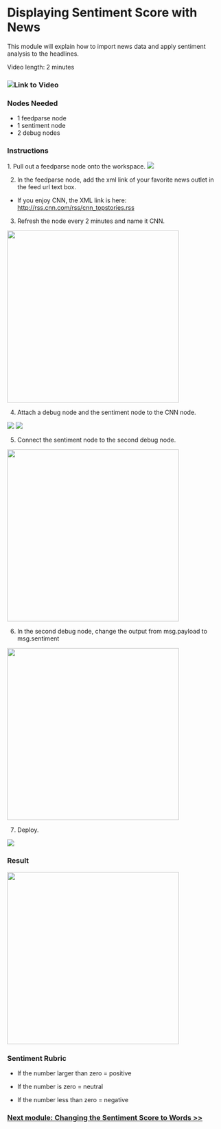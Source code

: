 <h1> Displaying Sentiment Score with News </h1>

This module will explain how to import news data and apply sentiment analysis to the headlines.

Video length: 2 minutes

### ![Link to Video](https://youtu.be/8OBIJiq3jnw)

<h3>Nodes Needed</h3>

- 1 feedparse node
- 1 sentiment node
- 2 debug nodes

<h3>Instructions</h3>
1. Pull out a feedparse node onto the workspace.

<img src="../Chapter%201%20-%20Getting%20Started/Screenshots/feedparse_node.png">

2. In the feedparse node, add the xml link of your favorite news outlet in the feed url text box.

  - If you enjoy CNN, the XML link is here: http://rss.cnn.com/rss/cnn_topstories.rss
  
3. Refresh the node every 2 minutes and name it CNN. 

<img src="../Chapter%201%20-%20Getting%20Started/Screenshots/feedparse.png" width="400">

4. Attach a debug node and the sentiment node to the CNN node. 

<img src="../Chapter%201%20-%20Getting%20Started/Screenshots/sentiment_node.png">

<img src="../Chapter%201%20-%20Getting%20Started/Screenshots/debug.png">

5. Connect the sentiment node to the second debug node. 

<img src="../Chapter%201%20-%20Getting%20Started/Screenshots/sentiment_news_flow.png" width="400">

6. In the second debug node, change the output from msg.payload to msg.sentiment

<img src="../Chapter%201%20-%20Getting%20Started/Screenshots/sentiment_debug.png" width="400">

7. Deploy.

<img src="../Chapter%201%20-%20Getting%20Started/Screenshots/deploy.png">

### Result

<img src="../Chapter%201%20-%20Getting%20Started/Screenshots/sentiment_news_result.png" height="400">

<h3>Sentiment Rubric</h3>

- If the number larger than zero = positive 

- If the number is zero = neutral 

- If the number less than zero = negative 

### [Next module: Changing the Sentiment Score to Words >>](../Chapter%203%20-%20Beginner%20Flows/3.%20Changing%20the%20Sentiment%20Score%20to%20Words)
